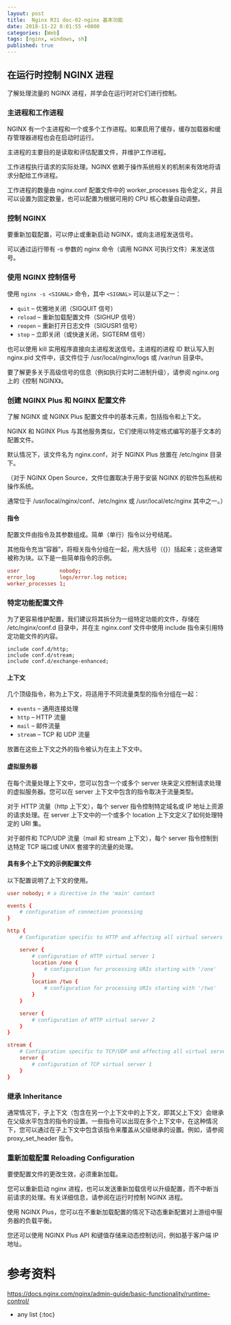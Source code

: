 ```yaml
---
layout: post
title:  Nginx R31 doc-02-nginx 基本功能
date: 2018-11-22 8:01:55 +0800
categories: [Web]
tags: [nginx, windows, sh]
published: true
---
```


## 在运行时控制 NGINX 进程

了解处理流量的 NGINX 进程，并学会在运行时对它们进行控制。

### 主进程和工作进程

NGINX 有一个主进程和一个或多个工作进程。如果启用了缓存，缓存加载器和缓存管理器进程也会在启动时运行。

主进程的主要目的是读取和评估配置文件，并维护工作进程。

工作进程执行请求的实际处理。NGINX 依赖于操作系统相关的机制来有效地将请求分配给工作进程。

工作进程的数量由 nginx.conf 配置文件中的 worker_processes 指令定义，并且可以设置为固定数量，也可以配置为根据可用的 CPU 核心数量自动调整。

### 控制 NGINX

要重新加载配置，可以停止或重新启动 NGINX，或向主进程发送信号。

可以通过运行带有 -s 参数的 nginx 命令（调用 NGINX 可执行文件）来发送信号。

### 使用 NGINX 控制信号

使用 `nginx -s <SIGNAL>` 命令，其中 `<SIGNAL>` 可以是以下之一：

- `quit` – 优雅地关闭（SIGQUIT 信号）
- `reload` – 重新加载配置文件（SIGHUP 信号）
- `reopen` – 重新打开日志文件（SIGUSR1 信号）
- `stop` – 立即关闭（或快速关闭，SIGTERM 信号）

也可以使用 kill 实用程序直接向主进程发送信号。主进程的进程 ID 默认写入到 nginx.pid 文件中，该文件位于 /usr/local/nginx/logs 或 /var/run 目录中。

要了解更多关于高级信号的信息（例如执行实时二进制升级），请参阅 nginx.org 上的《控制 NGINX》。



### 创建 NGINX Plus 和 NGINX 配置文件

了解 NGINX 或 NGINX Plus 配置文件中的基本元素，包括指令和上下文。

NGINX 和 NGINX Plus 与其他服务类似，它们使用以特定格式编写的基于文本的配置文件。

默认情况下，该文件名为 nginx.conf，对于 NGINX Plus 放置在 /etc/nginx 目录下。

（对于 NGINX Open Source，文件位置取决于用于安装 NGINX 的软件包系统和操作系统。

通常位于 /usr/local/nginx/conf、/etc/nginx 或 /usr/local/etc/nginx 其中之一。）

#### 指令

配置文件由指令及其参数组成。简单（单行）指令以分号结尾。

其他指令充当“容器”，将相关指令分组在一起，用大括号（{}）括起来；这些通常被称为块。以下是一些简单指令的示例。

```conf
user             nobody;
error_log        logs/error.log notice;
worker_processes 1;
```

### 特定功能配置文件

为了更容易维护配置，我们建议将其拆分为一组特定功能的文件，存储在 /etc/nginx/conf.d 目录中，并在主 nginx.conf 文件中使用 include 指令来引用特定功能文件的内容。

```nginx
include conf.d/http;
include conf.d/stream;
include conf.d/exchange-enhanced;
```

#### 上下文

几个顶级指令，称为上下文，将适用于不同流量类型的指令分组在一起：

- `events` – 通用连接处理
- `http` – HTTP 流量
- `mail` – 邮件流量
- `stream` – TCP 和 UDP 流量

放置在这些上下文之外的指令被认为在主上下文中。

#### 虚拟服务器

在每个流量处理上下文中，您可以包含一个或多个 server 块来定义控制请求处理的虚拟服务器。您可以在 server 上下文中包含的指令取决于流量类型。

对于 HTTP 流量（http 上下文），每个 server 指令控制特定域名或 IP 地址上资源的请求处理。在 server 上下文中的一个或多个 location 上下文定义了如何处理特定的 URI 集。

对于邮件和 TCP/UDP 流量（mail 和 stream 上下文），每个 server 指令控制到达特定 TCP 端口或 UNIX 套接字的流量的处理。

#### 具有多个上下文的示例配置文件

以下配置说明了上下文的使用。

```conf
user nobody; # a directive in the 'main' context

events {
    # configuration of connection processing
}

http {
    # Configuration specific to HTTP and affecting all virtual servers

    server {
        # configuration of HTTP virtual server 1
        location /one {
            # configuration for processing URIs starting with '/one'
        }
        location /two {
            # configuration for processing URIs starting with '/two'
        }
    }

    server {
        # configuration of HTTP virtual server 2
    }
}

stream {
    # Configuration specific to TCP/UDP and affecting all virtual servers
    server {
        # configuration of TCP virtual server 1
    }
}
```

### 继承 Inheritance

通常情况下，子上下文（包含在另一个上下文中的上下文，即其父上下文）会继承在父级水平包含的指令的设置。一些指令可以出现在多个上下文中，在这种情况下，您可以通过在子上下文中包含该指令来覆盖从父级继承的设置。例如，请参阅 proxy_set_header 指令。

### 重新加载配置 Reloading Configuration

要使配置文件的更改生效，必须重新加载。

您可以重新启动 nginx 进程，也可以发送重新加载信号以升级配置，而不中断当前请求的处理。有关详细信息，请参阅在运行时控制 NGINX 进程。

使用 NGINX Plus，您可以在不重新加载配置的情况下动态重新配置对上游组中服务器的负载平衡。

您还可以使用 NGINX Plus API 和键值存储来动态控制访问，例如基于客户端 IP 地址。

# 参考资料

https://docs.nginx.com/nginx/admin-guide/basic-functionality/runtime-control/

* any list
{:toc}